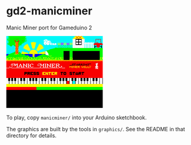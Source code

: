 gd2-manicminer
==============

Manic Miner port for Gameduino 2

![Alt text](graphics/mmtitle.png)

To play, copy ``manicminer/`` into your Arduino sketchbook.

The graphics are built by the tools in ``graphics/``. See the README in that directory for details.

